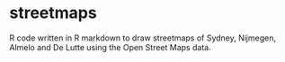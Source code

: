 # streetmaps

R code written in R markdown to draw streetmaps of Sydney, Nijmegen, Almelo and De Lutte using the Open Street Maps data. 
